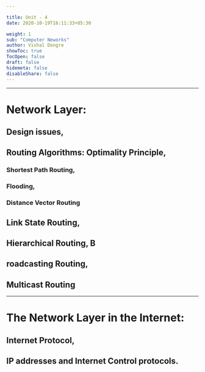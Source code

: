 ```yaml
---

title: Unit - 4
date: 2020-10-19T16:11:33+05:30

weight: 1
sub: "Computer Neworks"
author: Vishal Dongre
showToc: true
TocOpen: false
draft: false
hidemeta: false
disableShare: false
---
```



---

# Network Layer: 
## Design issues, 
## Routing Algorithms: Optimality Principle, 
### Shortest Path Routing,
### Flooding, 
### Distance Vector Routing

## Link State Routing, 
## Hierarchical Routing, B
## roadcasting Routing,
## Multicast Routing

---

# The Network Layer in the Internet: 
## Internet Protocol, 
## IP addresses and Internet Control protocols.